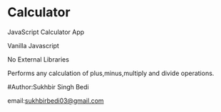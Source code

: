 # Calculator
JavaScript Calculator App

Vanilla Javascript
  
No External Libraries
  
Performs any calculation of plus,minus,multiply and divide operations.
  
#Author:Sukhbir Singh Bedi
  
email:sukhbirbedi03@gmail.com
